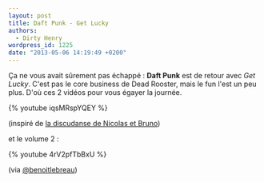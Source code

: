 ```yaml
---
layout: post
title: Daft Punk - Get Lucky
authors:
  - Dirty Henry
wordpress_id: 1225
date: "2013-05-06 14:19:49 +0200"
---
```


Ça ne vous avait sûrement pas échappé : **Daft Punk** est de retour avec _Get
Lucky_. C'est pas le core business de Dead Rooster, mais le fun l'est un peu
plus. D'où ces 2 vidéos pour vous égayer la journée.

{% youtube iqsMRspYQEY %}

(inspiré de [la discudanse de Nicolas et Bruno][1])

et le volume 2 :

{% youtube 4rV2pfTbBxU %}

(via [@benoitlebreau][2])

[1]: https://youtu.be/UAJpHiCz_Pk "Discudance"
[2]: https://twitter.com/benoitlebreau/
